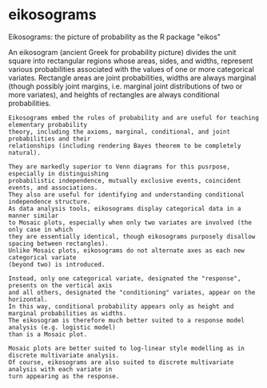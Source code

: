 # eikosograms
Eikosograms: the picture of probability as the R package "eikos"

An eikosogram (ancient Greek for probability picture) divides the unit square 
    into rectangular regions whose areas, sides, and widths, represent various probabilities
    associated with the values of one or more categorical variates.
    Rectangle areas are joint probabilities, widths are always marginal (though possibly joint 
    margins, i.e. marginal joint distributions of two or more variates), and heights of rectangles
    are always conditional probabilities.
    
    Eikosograms embed the rules of probability and are useful for teaching elementary probability
    theory, including the axioms, marginal, conditional, and joint probabilities and their
    relationships (including rendering Bayes theorem to be completely natural).
    
    They are markedly superior to Venn diagrams for this pusrpose, especially in distinguishing
    probabilistic independence, mutually exclusive events, coincident events, and associations.
    They also are useful for identifying and understanding conditional independence structure.
    As data analysis tools, eikosograms display categorical data in a manner similar
    to Mosaic plots, especially when only two variates are involved (the only case in which
    they are essentially identical, though eikosograms purposely disallow spacing between rectangles).
    Unlike Mosaic plots, eikosograms do not alternate axes as each new categorical variate 
    (beyond two) is introduced.  
    
    Instead, only one categorical variate, designated the "response", presents on the vertical axis
    and all others, designated the "conditioning" variates, appear on the horizontal.
    In this way, conditional probability appears only as height and marginal probabilities as widths.
    The eikosogram is therefore much better suited to a response model analysis (e.g. logistic model)
    than is a Mosaic plot.  
    
    Mosaic plots are better suited to log-linear style modelling as in discrete multivariate analysis.
    Of course, eikosograms are also suited to discrete multivariate analysis with each variate in
    turn appearing as the response.

